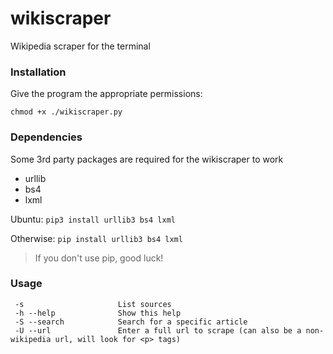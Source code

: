 # wikiscraper
Wikipedia scraper for the terminal

### Installation
Give the program the appropriate permissions:

`chmod +x ./wikiscraper.py`

### Dependencies
Some 3rd party packages are required for the wikiscraper to work
 - urllib
 - bs4
 - lxml

Ubuntu: `pip3 install urllib3 bs4 lxml`

Otherwise: `pip install urllib3 bs4 lxml`

> If you don't use pip, good luck!

### Usage
```
 -s                     List sources
 -h --help              Show this help
 -S --search            Search for a specific article
 -U --url               Enter a full url to scrape (can also be a non-wikipedia url, will look for <p> tags)
 ```
